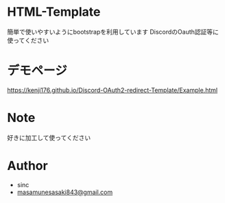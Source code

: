 # HTML-Template
 
簡単で使いやすいようにbootstrapを利用しています
DiscordのOauth認証等に使ってください
 
# デモページ
 
https://kenji176.github.io/Discord-OAuth2-redirect-Template/Example.html
 

# Note
 
好きに加工して使ってください
 
# Author
 
* sinc
* masamunesasaki843@gmail.com
 

